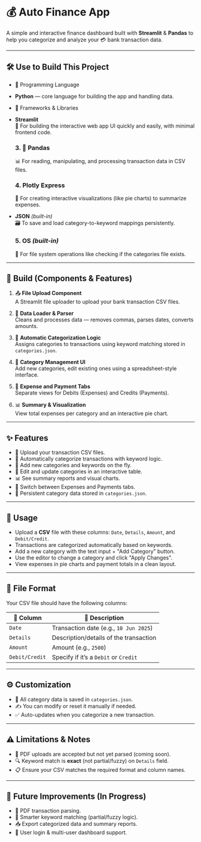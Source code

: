 # 💰 Auto Finance App

A simple and interactive finance dashboard built with **Streamlit** & **Pandas** to help you categorize and analyze your 💳 bank transaction data.

---

## 🛠️ Use to Build This Project

-  🐍 Programming Language  
- **Python** — core language for building the app and handling data.

- 🧰 Frameworks & Libraries  
- **Streamlit**  
  🚀 For building the interactive web app UI quickly and easily, with minimal frontend code.  
  ### 3. 🐼 Pandas 
  📊 For reading, manipulating, and processing transaction data in CSV files.  
  ### 4. Plotly Express  
  🥧 For creating interactive visualizations (like pie charts) to summarize expenses.  
- **JSON** *(built-in)*  
  🗃️ To save and load category-to-keyword mappings persistently.  
  ### 5. OS *(built-in)*  
  📁 For file system operations like checking if the categories file exists.

---

## 🧱 Build (Components & Features)

1. 📤 **File Upload Component**  
   A Streamlit file uploader to upload your bank transaction CSV files.

2. 🧹 **Data Loader & Parser**  
   Cleans and processes data — removes commas, parses dates, converts amounts.

3. 🧠 **Automatic Categorization Logic**  
   Assigns categories to transactions using keyword matching stored in `categories.json`.

4. 🧮 **Category Management UI**  
   Add new categories, edit existing ones using a spreadsheet-style interface.

5. 🧾 **Expense and Payment Tabs**  
   Separate views for Debits (Expenses) and Credits (Payments).

6. 📊 **Summary & Visualization**  
   View total expenses per category and an interactive pie chart.

---

## ✨ Features

- 📂 Upload your transaction CSV files.
- 🤖 Automatically categorize transactions with keyword logic.
- 📝 Add new categories and keywords on the fly.
- 🧾 Edit and update categories in an interactive table.
- 📊 See summary reports and visual charts.
- 🔀 Switch between Expenses and Payments tabs.
- 💾 Persistent category data stored in `categories.json`.

---

## 🧪 Usage

- Upload a **CSV** file with these columns: `Date`, `Details`, `Amount`, and `Debit/Credit`.
- Transactions are categorized automatically based on keywords.
- Add a new category with the text input + "Add Category" button.
- Use the editor to change a category and click "Apply Changes".
- View expenses in pie charts and payment totals in a clean layout.

---

## 🧾 File Format

Your CSV file should have the following columns:

| 📅 Column        | 📝 Description                            |
|------------------|-------------------------------------------|
| `Date`           | Transaction date (e.g., `10 Jun 2025`)    |
| `Details`        | Description/details of the transaction    |
| `Amount`         | Amount (e.g., `2500`)                     |
| `Debit/Credit`   | Specify if it’s a `Debit` or `Credit`     |

---

## ⚙️ Customization

- 🔧 All category data is saved in `categories.json`.
- ✍️ You can modify or reset it manually if needed.
- ✅ Auto-updates when you categorize a new transaction.

---

## ⚠️ Limitations & Notes

- 📄 PDF uploads are accepted but not yet parsed (coming soon).
- 🔍 Keyword match is **exact** (not partial/fuzzy) on `Details` field.
- 📋 Ensure your CSV matches the required format and column names.

---

## 🚧 Future Improvements (In Progress)

- 📑 PDF transaction parsing.
- 🔎 Smarter keyword matching (partial/fuzzy logic).
- 📥 Export categorized data and summary reports.
- 👤 User login & multi-user dashboard support.
